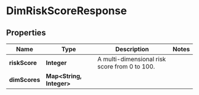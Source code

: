 
# DimRiskScoreResponse

## Properties
Name | Type | Description | Notes
------------ | ------------- | ------------- | -------------
**riskScore** | **Integer** | A multi-dimensional risk score from 0 to 100. | 
**dimScores** | **Map&lt;String, Integer&gt;** |  | 



